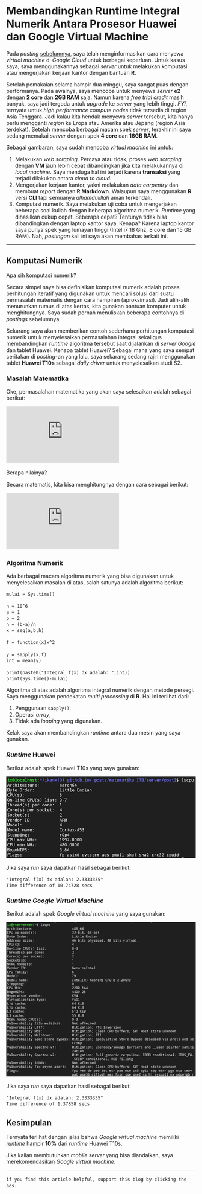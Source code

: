 Membandingkan Runtime Integral Numerik Antara Prosesor Huawei dan Google
Virtual Machine
================

Pada *posting* [sebelumnya](https://ikanx101.com/blog/vm-cloud/), saya
telah menginformasikan cara menyewa *virtual machine* di *Google Cloud*
untuk berbagai keperluan. Untuk kasus saya, saya menggunakannya sebagai
*server* untuk melakukan komputasi atau mengerjakan kerjaan kantor
dengan bantuan **R**.

Setelah pemakaian selama hampir dua minggu, saya sangat puas dengan
performanya. Pada awalnya, saya mencoba untuk menyewa *server* **e2**
dengan **2 core** dan **2GB RAM** saja. Namun karena *free trial credit*
masih banyak, saya jadi tergoda untuk *upgrade* ke *server* yang lebih
tinggi. *FYI*, ternyata untuk *high performance compute nodes* tidak
tersedia di region Asia Tenggara. Jadi kalau kita hendak menyewa
*server* tersebut, kita hanya perlu mengganti *region* ke Eropa atau
Amerika atau Jepang (region Asia terdekat). Setelah mencoba berbagai
macam spek *server*, terakhir ini saya sedang memakai *server* dengan
spek **4 core** dan **16GB RAM**.

Sebagai gambaran, saya sudah mencoba *virtual machine* ini untuk:

1.  Melakukan *web scraping*. Percaya atau tidak, proses *web scraping*
    dengan **VM** jauh lebih cepat dibandingkan jika kita melakukannya
    di *local machine*. Saya menduga hal ini terjadi karena
    **transaksi** yang terjadi dilakukan antara *cloud to cloud*.
2.  Mengerjakan kerjaan kantor, yakni melakukan *data carpentry* dan
    membuat *report* dengan **R Markdown**. Walaupun saya menggunakan
    **R** versi **CLI** tapi semuanya *alhamdulillah* aman terkendali.
3.  Komputasi numerik. Saya melakukan uji coba untuk mengerjakan
    beberapa soal kuliah dengan beberapa algoritma numerik. *Runtime*
    yang dihasilkan cukup cepat. Seberapa cepat? Tentunya tidak bisa
    dibandingkan dengan laptop kantor saya. Kenapa? Karena laptop kantor
    saya punya spek yang lumayan tinggi (Intel i7 18 Ghz, 8 core dan 15
    GB RAM). Nah, *postingan* kali ini saya akan membahas terkait ini.

-----

## Komputasi Numerik

Apa sih komputasi numerik?

Secara simpel saya bisa definisikan komputasi numerik adalah proses
perhitungan iteratif yang digunakan untuk mencari solusi dari suatu
permasalah matematis dengan cara hampiran (aproksimasi). Jadi alih-alih
menurunkan rumus di atas kertas, kita gunakan bantuan komputer untuk
menghitungnya. Saya sudah pernah menuliskan beberapa contohnya di
*postings* sebelumnya.

Sekarang saya akan memberikan contoh sederhana perhitungan komputasi
numerik untuk menyelesaikan permasalahan integral sekaligus
membandingkan *runtime* algoritma tersebut saat dijalankan di *server
Google* dan tablet Huawei. Kenapa tablet Huawei? Sebagai mana yang saya
sempat ceritakan di *posting*-an yang lalu, saya sekarang sedang rajin
menggunakan tablet **Huawei T10s** sebagai *daily driver* untuk
menyelesaikan studi S2.

### Masalah Matematika

Oke, permasalahan matematika yang akan saya selesaikan adalah sebagai
berikut:

  
![\\int\_1^2 x^2
dx](https://latex.codecogs.com/png.latex?%5Cint_1%5E2%20x%5E2%20dx
"\\int_1^2 x^2 dx")  

Berapa nilainya?

Secara matematis, kita bisa menghitungnya dengan cara sebagai berikut:

  
![\\int\_1^2 x^2 dx = \\frac{x^3}{3} |\_1^2 = \\frac{2^3}{3} -
\\frac{1^3}{3}
\\simeq 2.3333](https://latex.codecogs.com/png.latex?%5Cint_1%5E2%20x%5E2%20dx%20%3D%20%5Cfrac%7Bx%5E3%7D%7B3%7D%20%7C_1%5E2%20%3D%20%5Cfrac%7B2%5E3%7D%7B3%7D%20-%20%5Cfrac%7B1%5E3%7D%7B3%7D%20%5Csimeq%202.3333
"\\int_1^2 x^2 dx = \\frac{x^3}{3} |_1^2 = \\frac{2^3}{3} - \\frac{1^3}{3} \\simeq 2.3333")  

### Algoritma Numerik

Ada berbagai macam algoritma numerik yang bisa digunakan untuk
menyelesaikan masalah di atas, salah satunya adalah algoritma berikut:

    mulai = Sys.time()
    
    n = 10^6
    a = 1
    b = 2
    h = (b-a)/n
    x = seq(a,b,h)
    
    f = function(x)x^2
    
    y = sapply(x,f)
    int = mean(y)
    
    print(paste0("Integral f(x) dx adalah: ",int))
    print(Sys.time()-mulai)

Algoritma di atas adalah algoritma integral numerik dengan metode
persegi. Saya menggunakan pendekatan *multi processing* di **R**. Hal
ini terlihat dari:

1.  Penggunaan `sapply()`,
2.  Operasi *array*,
3.  Tidak ada *looping* yang digunakan.

Kelak saya akan membandingkan *runtime* antara dua mesin yang saya
gunakan.

### *Runtime* Huawei

Berikut adalah spek Huawei T10s yang saya gunakan:

![](https://raw.githubusercontent.com/ikanx101/ikanx101.github.io/master/_posts/matematika%20ITB/server/post3/huawei.jpg)

Jika saya *run* saya dapatkan hasil sebagai berikut:

    "Integral f(x) dx adalah: 2.3333335"
    Time difference of 10.74728 secs

### *Runtime Google Virtual Machine*

Berikut adalah spek *Google virtual machine* yang saya gunakan:

![](https://raw.githubusercontent.com/ikanx101/ikanx101.github.io/master/_posts/matematika%20ITB/server/post3/google.jpg)

Jika saya *run* saya dapatkan hasil sebagai berikut:

    "Integral f(x) dx adalah: 2.3333335"
    Time difference of 1.37858 secs

## Kesimpulan

Ternyata terlihat dengan jelas bahwa *Google virtual machine* memiliki
*runtime* hampir **10%** dari *runtime* Huawei T10s.

Jika kalian membutuhkan *mobile server* yang bisa diandalkan, saya
merekomendasikan *Google virtual machine*.

-----

`if you find this article helpful, support this blog by clicking the
ads.`
